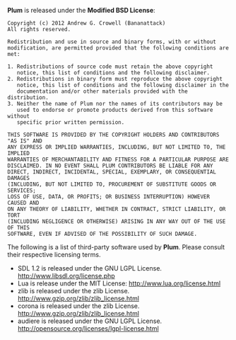 **Plum** is released under the **Modified BSD License**:

    Copyright (c) 2012 Andrew G. Crowell (Bananattack)
    All rights reserved.

    Redistribution and use in source and binary forms, with or without
    modification, are permitted provided that the following conditions are met:

    1. Redistributions of source code must retain the above copyright
       notice, this list of conditions and the following disclaimer.
    2. Redistributions in binary form must reproduce the above copyright
       notice, this list of conditions and the following disclaimer in the
       documentation and/or other materials provided with the distribution.
    3. Neither the name of Plum nor the names of its contributors may be
       used to endorse or promote products derived from this software without
       specific prior written permission.

    THIS SOFTWARE IS PROVIDED BY THE COPYRIGHT HOLDERS AND CONTRIBUTORS "AS IS" AND
    ANY EXPRESS OR IMPLIED WARRANTIES, INCLUDING, BUT NOT LIMITED TO, THE IMPLIED
    WARRANTIES OF MERCHANTABILITY AND FITNESS FOR A PARTICULAR PURPOSE ARE
    DISCLAIMED. IN NO EVENT SHALL PLUM CONTRIBUTORS BE LIABLE FOR ANY
    DIRECT, INDIRECT, INCIDENTAL, SPECIAL, EXEMPLARY, OR CONSEQUENTIAL DAMAGES
    (INCLUDING, BUT NOT LIMITED TO, PROCUREMENT OF SUBSTITUTE GOODS OR SERVICES;
    LOSS OF USE, DATA, OR PROFITS; OR BUSINESS INTERRUPTION) HOWEVER CAUSED AND
    ON ANY THEORY OF LIABILITY, WHETHER IN CONTRACT, STRICT LIABILITY, OR TORT
    (INCLUDING NEGLIGENCE OR OTHERWISE) ARISING IN ANY WAY OUT OF THE USE OF THIS
    SOFTWARE, EVEN IF ADVISED OF THE POSSIBILITY OF SUCH DAMAGE.

The following is a list of third-party software used by **Plum**. Please consult their respective licensing terms.

* SDL 1.2 is released under the GNU LGPL License. http://www.libsdl.org/license.php
* Lua is release under the MIT License: http://www.lua.org/license.html
* zlib is released under the zlib License. http://www.gzip.org/zlib/zlib_license.html
* corona is released under the zlib License. http://www.gzip.org/zlib/zlib_license.html
* audiere is released under the GNU LGPL License. http://opensource.org/licenses/lgpl-license.html